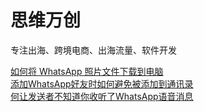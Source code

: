 # 思维万创

专注出海、跨境电商、出海流量、软件开发

[如何将 WhatsApp 照片文件下载到电脑](https://github.com/chinacode/wecreative/blob/main/如何将WhatsApp照片文件下载到电脑.md "如何将 WhatsApp 照片文件下载到电脑")  
[添加WhatsApp好友时如何避免被添加到通讯录](https://github.com/chinacode/wecreative/blob/main/添加WhatsApp好友时如何避免被添加到通讯录.md "添加WhatsApp好友时如何避免被添加到通讯录")  
[何让发送者不知道你收听了WhatsApp语音消息](https://github.com/chinacode/wecreative/blob/main/如何让发送者不知道你收听了WhatsApp语音消息.md "何让发送者不知道你收听了WhatsApp语音消息")

